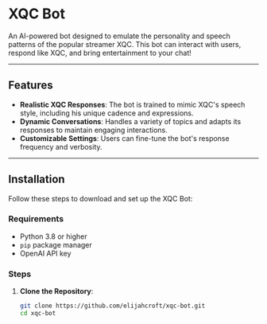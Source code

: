 # XQC Bot

An AI-powered bot designed to emulate the personality and speech patterns of the popular streamer XQC. This bot can interact with users, respond like XQC, and bring entertainment to your chat!

---

## Features

- **Realistic XQC Responses**: The bot is trained to mimic XQC's speech style, including his unique cadence and expressions.
- **Dynamic Conversations**: Handles a variety of topics and adapts its responses to maintain engaging interactions.
- **Customizable Settings**: Users can fine-tune the bot's response frequency and verbosity.

---

## Installation

Follow these steps to download and set up the XQC Bot:

### Requirements

- Python 3.8 or higher
- `pip` package manager
- OpenAI API key

### Steps

1. **Clone the Repository**:
   ```bash
   git clone https://github.com/elijahcroft/xqc-bot.git
   cd xqc-bot
